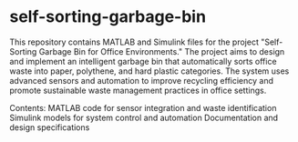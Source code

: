 # self-sorting-garbage-bin
This repository contains MATLAB and Simulink files for the project "Self-Sorting Garbage Bin for Office Environments." The project aims to design and implement an intelligent garbage bin that automatically sorts office waste into paper, polythene, and hard plastic categories. The system uses advanced sensors and automation to improve recycling efficiency and promote sustainable waste management practices in office settings.

Contents:
MATLAB code for sensor integration and waste identification
Simulink models for system control and automation
Documentation and design specifications
